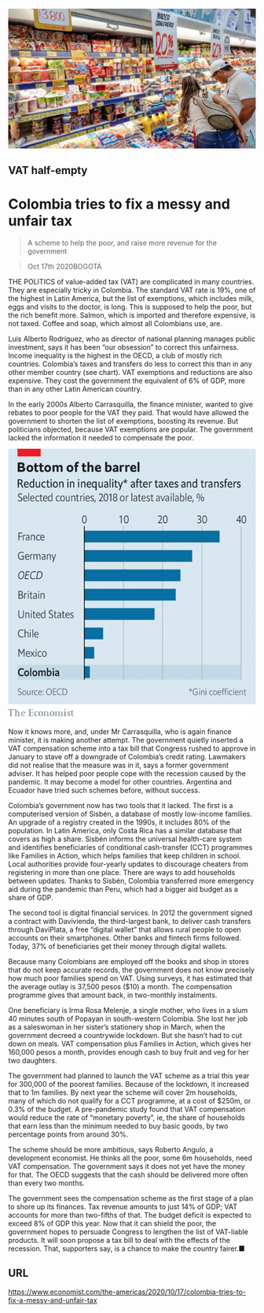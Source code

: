 ![](./images/20201017_AMP501.jpg)

## VAT half-empty

# Colombia tries to fix a messy and unfair tax

> A scheme to help the poor, and raise more revenue for the government

> Oct 17th 2020BOGOTÁ

THE POLITICS of value-added tax (VAT) are complicated in many countries. They are especially tricky in Colombia. The standard VAT rate is 19%, one of the highest in Latin America, but the list of exemptions, which includes milk, eggs and visits to the doctor, is long. This is supposed to help the poor, but the rich benefit more. Salmon, which is imported and therefore expensive, is not taxed. Coffee and soap, which almost all Colombians use, are.

Luis Alberto Rodríguez, who as director of national planning manages public investment, says it has been “our obsession” to correct this unfairness. Income inequality is the highest in the OECD, a club of mostly rich countries. Colombia’s taxes and transfers do less to correct this than in any other member country (see chart). VAT exemptions and reductions are also expensive. They cost the government the equivalent of 6% of GDP, more than in any other Latin American country.

In the early 2000s Alberto Carrasquilla, the finance minister, wanted to give rebates to poor people for the VAT they paid. That would have allowed the government to shorten the list of exemptions, boosting its revenue. But politicians objected, because VAT exemptions are popular. The government lacked the information it needed to compensate the poor.



![](./images/20201017_AMC147.png)

Now it knows more, and, under Mr Carrasquilla, who is again finance minister, it is making another attempt. The government quietly inserted a VAT compensation scheme into a tax bill that Congress rushed to approve in January to stave off a downgrade of Colombia’s credit rating. Lawmakers did not realise that the measure was in it, says a former government adviser. It has helped poor people cope with the recession caused by the pandemic. It may become a model for other countries. Argentina and Ecuador have tried such schemes before, without success.

Colombia’s government now has two tools that it lacked. The first is a computerised version of Sisbén, a database of mostly low-income families. An upgrade of a registry created in the 1990s, it includes 80% of the population. In Latin America, only Costa Rica has a similar database that covers as high a share. Sisbén informs the universal health-care system and identifies beneficiaries of conditional cash-transfer (CCT) programmes like Families in Action, which helps families that keep children in school. Local authorities provide four-yearly updates to discourage cheaters from registering in more than one place. There are ways to add households between updates. Thanks to Sisbén, Colombia transferred more emergency aid during the pandemic than Peru, which had a bigger aid budget as a share of GDP.

The second tool is digital financial services. In 2012 the government signed a contract with Davivienda, the third-largest bank, to deliver cash transfers through DaviPlata, a free “digital wallet” that allows rural people to open accounts on their smartphones. Other banks and fintech firms followed. Today, 37% of beneficiaries get their money through digital wallets.

Because many Colombians are employed off the books and shop in stores that do not keep accurate records, the government does not know precisely how much poor families spend on VAT. Using surveys, it has estimated that the average outlay is 37,500 pesos ($10) a month. The compensation programme gives that amount back, in two-monthly instalments.

One beneficiary is Irma Rosa Melenje, a single mother, who lives in a slum 40 minutes south of Popayan in south-western Colombia. She lost her job as a saleswoman in her sister’s stationery shop in March, when the government decreed a countrywide lockdown. But she hasn’t had to cut down on meals. VAT compensation plus Families in Action, which gives her 160,000 pesos a month, provides enough cash to buy fruit and veg for her two daughters.

The government had planned to launch the VAT scheme as a trial this year for 300,000 of the poorest families. Because of the lockdown, it increased that to 1m families. By next year the scheme will cover 2m households, many of which do not qualify for a CCT programme, at a cost of $250m, or 0.3% of the budget. A pre-pandemic study found that VAT compensation would reduce the rate of “monetary poverty”, ie, the share of households that earn less than the minimum needed to buy basic goods, by two percentage points from around 30%.

The scheme should be more ambitious, says Roberto Angulo, a development economist. He thinks all the poor, some 6m households, need VAT compensation. The government says it does not yet have the money for that. The OECD suggests that the cash should be delivered more often than every two months.

The government sees the compensation scheme as the first stage of a plan to shore up its finances. Tax revenue amounts to just 14% of GDP; VAT accounts for more than two-fifths of that. The budget deficit is expected to exceed 8% of GDP this year. Now that it can shield the poor, the government hopes to persuade Congress to lengthen the list of VAT-liable products. It will soon propose a tax bill to deal with the effects of the recession. That, supporters say, is a chance to make the country fairer.■

## URL

https://www.economist.com/the-americas/2020/10/17/colombia-tries-to-fix-a-messy-and-unfair-tax
